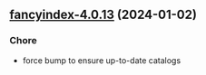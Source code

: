 

## [fancyindex-4.0.13](https://github.com/truecharts/charts/compare/fancyindex-4.0.12...fancyindex-4.0.13) (2024-01-02)

### Chore



- force bump to ensure up-to-date catalogs